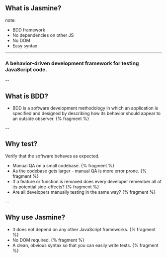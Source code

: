 ## What is Jasmine?

note:

- BDD framework
- No dependencies on other JS
- No DOM
- Easy syntax


---

### A behavior-driven development framework for testing JavaScript code.

--

## What is BDD?

* BDD is a software development methodology in which an application is specified and designed by describing how its behavior should appear to an outside observer.  {% fragment %}


--

## Why test?

Verify that the software behaves as expected.

* Manual QA on a small codebase. {% fragment %}
* As the codebase gets larger - manual QA is more error prone. {% fragment %}
* If a feature or function is removed does every developer remember all of its potential side-effects? {% fragment %}
* Are all developers manually testing in the same way? {% fragment %}

--

## Why use Jasmine?

- It does not depend on any other JavaScript frameworks. {% fragment %}
- No DOM required. {% fragment %}
- A clean, obvious syntax so that you can easily write tests. {% fragment %}

